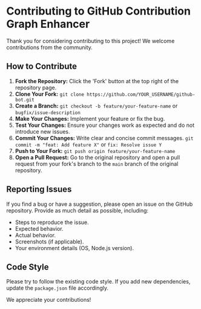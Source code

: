 # Contributing to GitHub Contribution Graph Enhancer

Thank you for considering contributing to this project! We welcome contributions from the community.

## How to Contribute

1.  **Fork the Repository:** Click the 'Fork' button at the top right of the repository page.
2.  **Clone Your Fork:** `git clone https://github.com/YOUR_USERNAME/github-bot.git`
3.  **Create a Branch:** `git checkout -b feature/your-feature-name` or `bugfix/issue-description`
4.  **Make Your Changes:** Implement your feature or fix the bug.
5.  **Test Your Changes:** Ensure your changes work as expected and do not introduce new issues.
6.  **Commit Your Changes:** Write clear and concise commit messages. `git commit -m "feat: Add feature X"` or `fix: Resolve issue Y`
7.  **Push to Your Fork:** `git push origin feature/your-feature-name`
8.  **Open a Pull Request:** Go to the original repository and open a pull request from your fork's branch to the `main` branch of the original repository.

## Reporting Issues

If you find a bug or have a suggestion, please open an issue on the GitHub repository. Provide as much detail as possible, including:

*   Steps to reproduce the issue.
*   Expected behavior.
*   Actual behavior.
*   Screenshots (if applicable).
*   Your environment details (OS, Node.js version).

## Code Style

Please try to follow the existing code style. If you add new dependencies, update the `package.json` file accordingly.

We appreciate your contributions!
